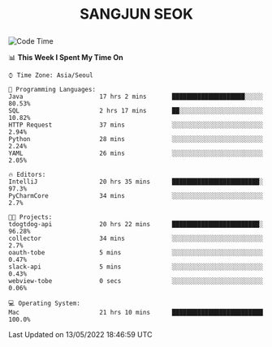 <h1>
 <p align="center">
   SANGJUN SEOK
 </p>
</h1>

<!--START_SECTION:waka-->
![Code Time](http://img.shields.io/badge/Code%20Time-0%20secs-blue)

📊 **This Week I Spent My Time On** 

```text
⌚︎ Time Zone: Asia/Seoul

💬 Programming Languages: 
Java                     17 hrs 2 mins       ████████████████████░░░░░   80.53% 
SQL                      2 hrs 17 mins       ██░░░░░░░░░░░░░░░░░░░░░░░   10.82% 
HTTP Request             37 mins             ░░░░░░░░░░░░░░░░░░░░░░░░░   2.94% 
Python                   28 mins             ░░░░░░░░░░░░░░░░░░░░░░░░░   2.24% 
YAML                     26 mins             ░░░░░░░░░░░░░░░░░░░░░░░░░   2.05%

🔥 Editors: 
IntelliJ                 20 hrs 35 mins      ████████████████████████░   97.3% 
PyCharmCore              34 mins             ░░░░░░░░░░░░░░░░░░░░░░░░░   2.7%

🐱‍💻 Projects: 
tdogtdog-api             20 hrs 22 mins      ████████████████████████░   96.28% 
collector                34 mins             ░░░░░░░░░░░░░░░░░░░░░░░░░   2.7% 
oauth-tobe               5 mins              ░░░░░░░░░░░░░░░░░░░░░░░░░   0.47% 
slack-api                5 mins              ░░░░░░░░░░░░░░░░░░░░░░░░░   0.43% 
webview-tobe             0 secs              ░░░░░░░░░░░░░░░░░░░░░░░░░   0.06%

💻 Operating System: 
Mac                      21 hrs 10 mins      █████████████████████████   100.0%

```


 Last Updated on 13/05/2022 18:46:59 UTC
<!--END_SECTION:waka-->
